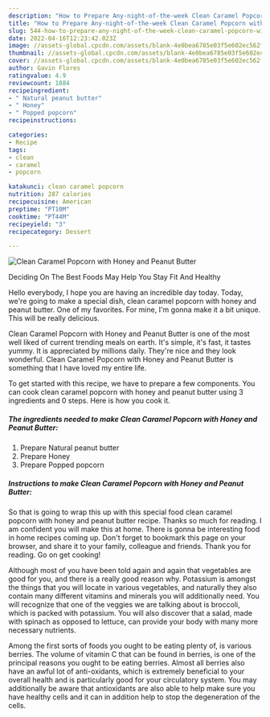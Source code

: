 ```yaml
---
description: "How to Prepare Any-night-of-the-week Clean Caramel Popcorn with Honey and Peanut Butter"
title: "How to Prepare Any-night-of-the-week Clean Caramel Popcorn with Honey and Peanut Butter"
slug: 544-how-to-prepare-any-night-of-the-week-clean-caramel-popcorn-with-honey-and-peanut-butter
date: 2022-04-16T12:23:42.023Z
image: //assets-global.cpcdn.com/assets/blank-4e0bea6785e03f5e602ec562f230caae08da540cada707380b4fe1bbebba43da.png
thumbnail: //assets-global.cpcdn.com/assets/blank-4e0bea6785e03f5e602ec562f230caae08da540cada707380b4fe1bbebba43da.png
cover: //assets-global.cpcdn.com/assets/blank-4e0bea6785e03f5e602ec562f230caae08da540cada707380b4fe1bbebba43da.png
author: Gavin Flores
ratingvalue: 4.9
reviewcount: 1884
recipeingredient:
- " Natural peanut butter"
- " Honey"
- " Popped popcorn"
recipeinstructions:

categories:
- Recipe
tags:
- clean
- caramel
- popcorn

katakunci: clean caramel popcorn 
nutrition: 287 calories
recipecuisine: American
preptime: "PT10M"
cooktime: "PT44M"
recipeyield: "3"
recipecategory: Dessert

---
```



![Clean Caramel Popcorn with Honey and Peanut Butter](//assets-global.cpcdn.com/assets/blank-4e0bea6785e03f5e602ec562f230caae08da540cada707380b4fe1bbebba43da.png)

Deciding On The Best Foods May Help You Stay Fit And Healthy

Hello everybody, I hope you are having an incredible day today. Today, we're going to make a special dish, clean caramel popcorn with honey and peanut butter. One of my favorites. For mine, I'm gonna make it a bit unique. This will be really delicious.



Clean Caramel Popcorn with Honey and Peanut Butter is one of the most well liked of current trending meals on earth. It's simple, it's fast, it tastes yummy. It is appreciated by millions daily. They're nice and they look wonderful. Clean Caramel Popcorn with Honey and Peanut Butter is something that I have loved my entire life.


To get started with this recipe, we have to prepare a few components. You can cook clean caramel popcorn with honey and peanut butter using 3 ingredients and 0 steps. Here is how you cook it.

<!--inarticleads1-->

##### The ingredients needed to make Clean Caramel Popcorn with Honey and Peanut Butter:

1. Prepare  Natural peanut butter
1. Prepare  Honey
1. Prepare  Popped popcorn




<!--inarticleads2-->

##### Instructions to make Clean Caramel Popcorn with Honey and Peanut Butter:





So that is going to wrap this up with this special food clean caramel popcorn with honey and peanut butter recipe. Thanks so much for reading. I am confident you will make this at home. There is gonna be interesting food in home recipes coming up. Don't forget to bookmark this page on your browser, and share it to your family, colleague and friends. Thank you for reading. Go on get cooking!

Although most of you have been told again and again that vegetables are good for you, and there is a really good reason why. Potassium is amongst the things that you will locate in various vegetables, and naturally they also contain many different vitamins and minerals you will additionally need. You will recognize that one of the veggies we are talking about is broccoli, which is packed with potassium. You will also discover that a salad, made with spinach as opposed to lettuce, can provide your body with many more necessary nutrients.

Among the first sorts of foods you ought to be eating plenty of, is various berries. The volume of vitamin C that can be found in berries, is one of the principal reasons you ought to be eating berries. Almost all berries also have an awful lot of anti-oxidants, which is extremely beneficial to your overall health and is particularly good for your circulatory system. You may additionally be aware that antioxidants are also able to help make sure you have healthy cells and it can in addition help to stop the degeneration of the cells.
